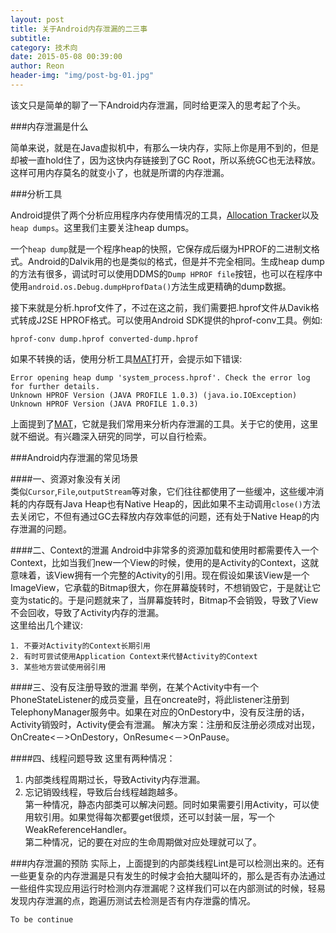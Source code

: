 ```yaml
---
layout: post  
title: 关于Android内存泄漏的二三事  
subtitle: 
category: 技术向
date: 2015-05-08 00:39:00
author: Reon
header-img: "img/post-bg-01.jpg"
---
```

该文只是简单的聊了一下Android内存泄漏，同时给更深入的思考起了个头。  

###内存泄漏是什么

简单来说，就是在Java虚拟机中，有那么一块内存，实际上你是用不到的，但是却被一直hold住了，因为这快内存链接到了GC Root，所以系统GC也无法释放。这样可用内存莫名的就变小了，也就是所谓的内存泄漏。

<!--more-->  

###分析工具  

Android提供了两个分析应用程序内存使用情况的工具，[Allocation Tracker](http://android-developers.blogspot.com/2009/02/track-memory-allocations.html)以及`heap dumps`。这里我们主要关注heap dumps。  

一个`heap dump`就是一个程序heap的快照，它保存成后缀为HPROF的二进制文格式。Android的Dalvik用的也是类似的格式，但是并不完全相同。生成heap dump的方法有很多，调试时可以使用DDMS的`Dump HPROF file`按钮，也可以在程序中使用`android.os.Debug.dumpHprofData()`方法生成更精确的dump数据。  

接下来就是分析.hprof文件了，不过在这之前，我们需要把.hprof文件从Davik格式转成J2SE HPROF格式。可以使用Android SDK提供的hprof-conv工具。例如:
  
	hprof-conv dump.hprof converted-dump.hprof 
	
如果不转换的话，使用分析工具[MAT](http://www.eclipse.org/mat/)打开，会提示如下错误:

	Error opening heap dump 'system_process.hprof'. Check the error log for further details.  
	Unknown HPROF Version (JAVA PROFILE 1.0.3) (java.io.IOException)  
	Unknown HPROF Version (JAVA PROFILE 1.0.3)  
	
上面提到了[MAT](http://www.eclipse.org/mat/)，它就是我们常用来分析内存泄漏的工具。关于它的使用，这里就不细说。有兴趣深入研究的同学，可以自行检索。  

###Android内存泄漏的常见场景

####一、资源对象没有关闭  
类似`Cursor`,`File`,`outputStream`等对象，它们往往都使用了一些缓冲，这些缓冲消耗的内存既有Java Heap也有Native Heap的，因此如果不主动调用`close()`方法去关闭它，不但有通过GC去释放内存效率低的问题，还有处于Native Heap的内存泄漏的问题。  
  
####二、Context的泄漏
Android中非常多的资源加载和使用时都需要传入一个Context，比如当我们new一个View的时候，使用的是Activity的Context，这就意味着，该View拥有一个完整的Activity的引用。现在假设如果该View是一个ImageView，它承载的Bitmap很大，你在屏幕旋转时，不想销毁它，于是就让它变为static的。于是问题就来了，当屏幕旋转时，Bitmap不会销毁，导致了View不会回收，导致了Activity内存的泄漏。  
这里给出几个建议: 
 
	1. 不要对Activity的Context长期引用
	2. 有时可尝试使用Application Context来代替Activity的Context
	3. 某些地方尝试使用弱引用


####三、没有反注册导致的泄漏
举例，在某个Activity中有一个PhoneStateListener的成员变量，且在oncreate时，将此listener注册到TelephonyManager服务中。如果在对应的OnDestory中，没有反注册的话，Activity销毁时，Activity便会有泄漏。
解决方案：注册和反注册必须成对出现，OnCreate<－>OnDestory，OnResume<－>OnPause。  

####四、线程问题导致
这里有两种情况：
1. 内部类线程周期过长，导致Activity内存泄漏。  
2. 忘记销毁线程，导致后台线程越跑越多。  
第一种情况，静态内部类可以解决问题。同时如果需要引用Activity，可以使用软引用。如果觉得每次都要get很烦，还可以封装一层，写一个WeakReferenceHandler<T>。  
第二种情况，记的要在对应的生命周期做对应处理就可以了。  

###内存泄漏的预防
实际上，上面提到的内部类线程Lint是可以检测出来的。还有一些更复杂的内存泄漏是只有发生的时候才会拍大腿叫坏的，那么是否有办法通过一些组件实现应用运行时检测内存泄漏呢？这样我们可以在内部测试的时候，轻易发现内存泄漏的点，跑遍历测试去检测是否有内存泄露的情况。  
    
`To be continue`




